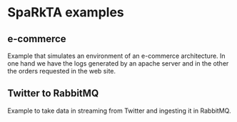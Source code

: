 SpaRkTA examples
=====================


e-commerce
---------------------

Example that simulates an environment of an e-commerce architecture.
In one hand we have the logs generated by an apache server and in the other the orders requested in the web site.

Twitter to RabbitMQ
---------------------

Example to take data in streaming from Twitter and ingesting it in RabbitMQ.